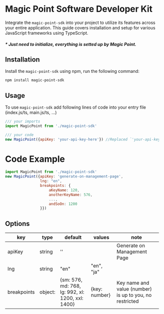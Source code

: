
# Magic Point Software Developer Kit

Integrate the `magic-point-sdk` into your project to utilize its features across your entire application. This guide covers installation and setup for various JavaScript frameworks using TypeScript.

##### * Just need to initialize, everything is setted up by Magic Point.

## Installation

Install the `magic-point-sdk` using npm, run the following command:

```bash
npm install magic-point-sdk
```

## Usage
To use `magic-point-sdk` add following lines of code into your entry file (index.js/ts, main.js/ts, ...)
```javascript
/// your imports
import MagicPoint from './magic-point-sdk'

/// your code
new MagicPoint({apiKey: 'your-api-key-here'}) //Replaced `'your-api-key-here'` with your actual API key from Magic Point Management.
```

# Code Example
```javascript
import MagicPoint from './magic-point-sdk'
new MagicPoint({apiKey: 'generate-on-management-page',
                lng: "en",
                breakpoints: {
                    aKeyName: 120,
                    anotherKeyName: 576,
                    ...,
                    andSoOn: 1200
                }})
```

## Options
| <b>key</b>  | <b>type</b> | <b>default</b>                                   | <b>values</b> | <b>note</b>                                             |
| ----------- | ----------- | ------------------------------------------------ | ------------- | ------------------------------------------------------- |
| apiKey      | string      | ''                                               |               | Generate on Management Page                             |
| lng         | string      | "en"                                             | "en", "ja"    |                                                         |
| breakpoints | object:     | {sm: 576, md: 768, lg: 992, xl: 1200, xxl: 1400} | {key: number} | Key name and value (number) is up to you, no restricted |




